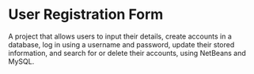 # User Registration Form

A project that allows users to input their details, create accounts in a database, log in using a username and password, update their stored information, and search for or delete their accounts, using NetBeans and MySQL.
